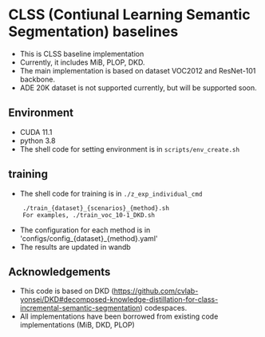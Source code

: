 # CLSS (Contiunal Learning Semantic Segmentation) baselines
- This is CLSS baseline implementation
- Currently, it includes MiB, PLOP, DKD.
- The main implementation is based on dataset VOC2012 and ResNet-101 backbone.
- ADE 20K dataset is not supported currently, but will be supported soon. 

## Environment
- CUDA 11.1
- python 3.8
- The shell code for setting environment is in `scripts/env_create.sh`

## training
- The shell code for training is in `./z_exp_individual_cmd`
```
    ./train_{dataset}_{scenarios}_{method}.sh
    For examples, ./train_voc_10-1_DKD.sh
```
- The configuration for each method is in 'configs/config_{dataset}_{method}.yaml'
- The results are updated in wandb 


## Acknowledgements
* This code is based on DKD (https://github.com/cvlab-yonsei/DKD#decomposed-knowledge-distillation-for-class-incremental-semantic-segmentation) codespaces.
* All implementations have been borrowed from existing code implementations (MiB, DKD, PLOP)
